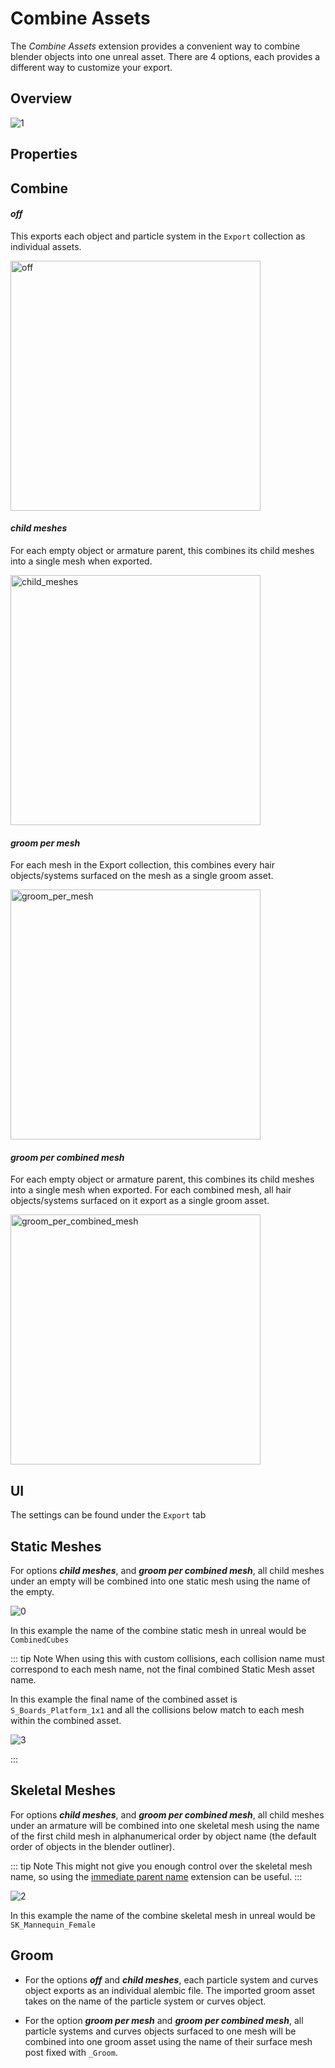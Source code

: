 # Combine Assets

The _Combine Assets_ extension provides a convenient way to combine blender objects into one unreal asset. There are 4
options, each provides a different way to customize your export.

## Overview
![1](./images/combine-assets/1.png)

## Properties
## Combine
#### _off_
This exports each object and particle system in the `Export` collection as individual assets.

<img src="./images/combine-assets/off.png" alt="off" width="400"/>

#### _child meshes_
For each empty object or armature parent, this combines its child meshes into a single mesh when exported.

<img src="./images/combine-assets/child_meshes.png" alt="child_meshes" width="400"/>

#### _groom per mesh_
For each mesh in the Export collection, this combines every hair objects/systems surfaced on the mesh as a single groom asset.

<img src="./images/combine-assets/groom_per_mesh.png" alt="groom_per_mesh" width="400"/>

#### _groom per combined mesh_
For each empty object or armature parent, this combines its child meshes into a single mesh when exported.
For each combined mesh, all hair objects/systems surfaced on it export as a single groom asset.

<img src="./images/combine-assets/groom_per_combined_mesh.png" alt="groom_per_combined_mesh" width="400"/>

## UI
The settings can be found under the `Export` tab

## Static Meshes
For options _**child meshes**_, and _**groom per combined mesh**_, all child meshes under an empty
will be combined into one static mesh using the name of the empty.

![0](./images/combine-assets/0.png)

In this example the name of the combine static mesh in unreal would be `CombinedCubes`

::: tip Note
 When using this with custom collisions, each collision name must correspond to each mesh name, not the final
combined Static Mesh asset name.

In this example the final name of the combined asset is `S_Boards_Platform_1x1` and all the collisions below match
to each mesh within the combined asset.

![3](./images/combine-assets/3.png)

:::

## Skeletal Meshes
For options _**child meshes**_, and **_groom per combined mesh_**, all child meshes under an armature
will be combined into one skeletal mesh using the name of the first child mesh in alphanumerical order by object name
(the default order of objects in the blender outliner).

::: tip Note
 This might not give you enough control over the skeletal mesh name, so using the
[immediate parent name](https://epicgames.github.io/BlenderTools/send2ue/extensions/use-immediate-parent-name.html)
extension can be useful.
:::

![2](./images/combine-assets/2.png)

In this example the name of the combine skeletal mesh in unreal would be `SK_Mannequin_Female`

## Groom
* For the options _**off**_ and _**child meshes**_, each particle system and curves object exports as an individual alembic file.
The imported groom asset takes on the name of the particle system or curves object.

* For the option _**groom per mesh**_ and _**groom per combined mesh**_, all particle systems and curves objects surfaced to one mesh
  will be combined into one groom asset using the name of their surface mesh post fixed with `_Groom`.
